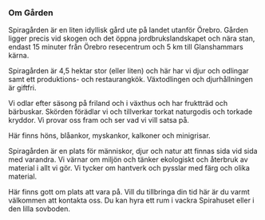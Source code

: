 ### Om Gården

Spiragården är en liten idyllisk gård ute på landet utanför Örebro. Gården ligger precis vid skogen och det öppna jordbrukslandskapet och nära stan, endast 15 minuter från Örebro resecentrum och 5 km till Glanshammars kärna.

Spiragården är 4,5 hektar stor (eller liten) och här har vi djur och odlingar samt ett produktions- och restaurangkök. Växtodlingen och djurhållningen är giftfri.

Vi odlar efter säsong på friland och i växthus och har fruktträd och bärbuskar. Skörden förädlar vi och tillverkar torkat naturgodis och torkade kryddor. Vi provar oss fram och ser vad vi vill satsa på.

Här finns höns, blåankor, myskankor, kalkoner och minigrisar.

Spiragården är en plats för människor, djur och natur att finnas sida vid sida med varandra. Vi värnar om miljön och tänker ekologiskt och återbruk av material i allt vi gör. Vi tycker om hantverk och pysslar med färg och olika material.

Här finns gott om plats att vara på. Vill du tillbringa din tid här är du varmt välkommen att kontakta oss. Du kan hyra ett rum i vackra Spirahuset eller i den lilla sovboden.
